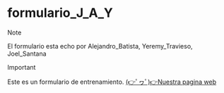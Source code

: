 # formulario_J_A_Y
> [!NOTE]
> El formulario esta echo por Alejandro_Batista, Yeremy_Travieso, Joel_Santana

> [!IMPORTANT]
> Este es un formulario de entrenamiento. [(👉ﾟヮﾟ)👉Nuestra pagina web](https://alecrack640.github.io/formulario_J_A_Y/formulario_J_A_Y.html)
